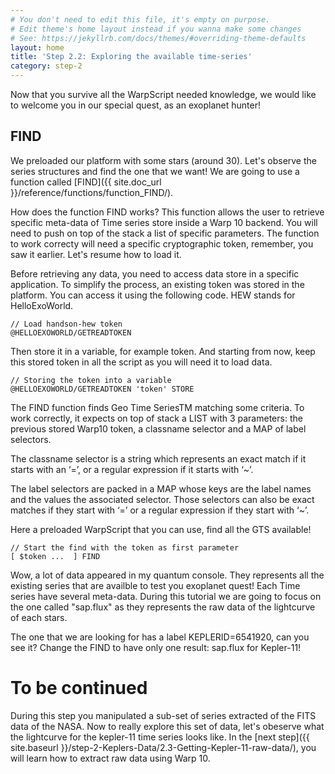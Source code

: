 ```yaml
---
# You don't need to edit this file, it's empty on purpose.
# Edit theme's home layout instead if you wanna make some changes
# See: https://jekyllrb.com/docs/themes/#overriding-theme-defaults
layout: home
title: 'Step 2.2: Exploring the available time-series'
category: step-2
---
```

 

Now that you survive all the WarpScript needed knowledge, we would like to welcome you in our special quest, as an exoplanet hunter!

## FIND

We preloaded our platform with some stars (around 30). Let's observe the series structures and find the one that we want! We are going to use a function called [FIND]({{ site.doc_url }}/reference/functions/function_FIND/).

How does the function FIND works? This function allows the user to retrieve specific meta-data of Time series store inside a Warp 10 backend. You will need to push on top of the stack a list of specific parameters. The function to work correcty will need a specific cryptographic token, remember, you saw it earlier. Let's resume how to load it. 

Before retrieving any data, you need to access data store in a specific application. To simplify the process, an existing token was stored in the platform. You can access it using the following code. HEW stands for HelloExoWorld. 

```
// Load handson-hew token
@HELLOEXOWORLD/GETREADTOKEN
```

Then store it in a variable, for example token. And starting from now, keep this stored token in all the script as you will need it to load data.

```
// Storing the token into a variable
@HELLOEXOWORLD/GETREADTOKEN 'token' STORE 
```

The FIND function finds Geo Time SeriesTM matching some criteria. To work correctly, it expects on top of stack a LIST with 3 parameters: the previous stored Warp10 token, a classname selector and a MAP of label selectors.

The classname selector is a string which represents an exact match if it starts with an ‘=’, or a regular expression if it starts with ‘~’.

The label selectors are packed in a MAP whose keys are the label names and the values the associated selector. Those selectors can also be exact matches if they start with ‘=’ or a regular expression if they start with ‘~’.

Here a preloaded WarpScript that you can use, find all the GTS available!

```
// Start the find with the token as first parameter
[ $token ...  ] FIND

```

Wow, a lot of data appeared in my quantum console. They represents all the existing series that are availble to test you exoplanet quest! Each Time series have several meta-data. During this tutorial we are going to focus on the one called "sap.flux" as they represents the raw data of the lightcurve of each stars.

The one that we are looking for has a label KEPLERID=6541920, can you see it? Change the FIND to have only one result: sap.flux for Kepler-11!

# To be continued

During this step you manipulated a sub-set of series extracted of the FITS data of the NASA. Now to really explore this set of data, let's obeserve what the lightcurve for the kepler-11 time series looks like. In the [next step]({{ site.baseurl }}/step-2-Keplers-Data/2.3-Getting-Kepler-11-raw-data/), you will learn how to extract raw data using Warp 10.
